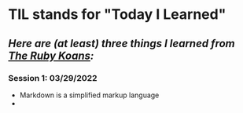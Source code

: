 # TIL stands for "Today I Learned"

## _Here are (at least) three things I learned from [The Ruby Koans](http://rubykoans.com/):_

### Session 1: 03/29/2022

- Markdown is a simplified markup language
- 
